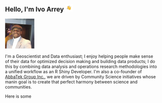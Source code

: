 ## Hello, I'm Ivo Arrey <img src='https://github.com/arreyves/markdown-portfolio/blob/main/images/hello2.png' width='25'>

<img src='https://github.com/arreyves/markdown-portfolio/blob/main/images/Ivo_abbatek_profile_pic.jpg' height='100'>

I'm a Geoscientist and Data enthusiast; I enjoy helping people make sense of their data for optimized decision making and building data products; I do this by combining data analysis and operations research methodologies into a unified workflow as an R Shiny Developer. I'm also a co-founder of [AbbaTek Group Inc.](https://abbatekgroup.com/), we are driven by Community Science initiatives whose manin goal is to create that perfect harmony between science and communities.




Here is some 